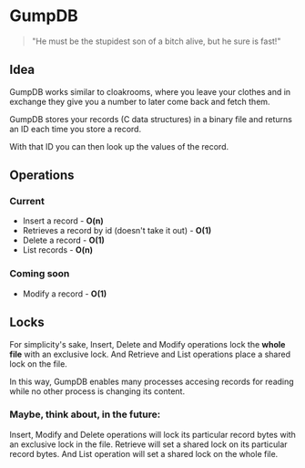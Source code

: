 # GumpDB

> "He must be the stupidest son of a bitch alive, but he sure is fast!"

## Idea
GumpDB works similar to cloakrooms, where you leave your clothes and in exchange they
give you a number to later come back and fetch them.

GumpDB stores your records (C data structures) in a binary file and returns an ID
each time you store a record.

With that ID you can then look up the values of the record.

## Operations
### Current
* Insert a record - **O(n)**
* Retrieves a record by id (doesn't take it out) - **O(1)**
* Delete a record - **O(1)**
* List records - **O(n)**

### Coming soon
* Modify a record - **O(1)**

## Locks
For simplicity's sake, Insert, Delete and Modify operations lock the **whole file** with an exclusive lock.
And Retrieve and List operations place a shared lock on the file.

In this way, GumpDB enables many processes accesing records for reading while no other process is changing its content.

### Maybe, think about, in the future:
Insert, Modify and Delete operations will lock its particular record bytes with an exclusive lock in the file.
Retrieve will set a shared lock on its particular record bytes.
And List operation will set a shared lock on the whole file.
